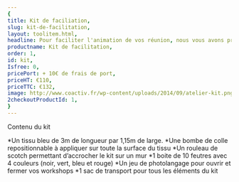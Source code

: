 ```yaml
---
{
title: Kit de faciliation,
slug: kit-de-facilitation,
layout: toolitem.html,
headline: Pour faciliter l'animation de vos réunion, nous vous avons préparé tous nos outils regroupés dans un kit. ,
productname: Kit de facilitation,
order: 1,
id: kit,
Isfree: 0,
pricePort: + 10€ de frais de port,
priceHT: €110,
priceTTC: €132,
image: http://www.coactiv.fr/wp-content/uploads/2014/09/atelier-kit.png,
2checkoutProductId: 1,
}
---
```

Contenu du kit

*Un tissu bleu de 3m de longueur par 1,15m de large.
*Une bombe de colle repositionnable à appliquer sur toute la surface du tissu
*Un rouleau de scotch permettant d’accrocher le kit sur un mur
*1 boite de 10 feutres avec 4 couleurs (noir, vert, bleu et rouge)
*Un jeu de photolangage pour ouvrir et fermer vos workshops
*1 sac de transport pour tous les éléments du kit
